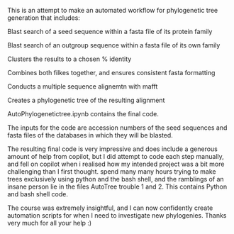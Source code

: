 This is an attempt to make an automated workflow for phylogenetic tree generation that includes:

Blast search of a seed sequence within a fasta file of its protein family

Blast search of an outgroup sequence within a fasta file of its own family

Clusters the results to a chosen % identity

Combines both filkes together, and ensures consistent fasta formatting

Conducts a multiple sequence alignemtn with mafft

Creates a phylogenetic tree of the resulting alignment

AutoPhylogenetictree.ipynb contains the final code.


The inputs for the code are accession numbers of the seed sequences and fasta files of the databases in which they will be blasted.

The resulting final code is very impressive and does include a generous amount of help from copilot, but I did attempt to code each step manually, and fell on copilot when i realised how my intended project was a bit more challenging than I first thought. spend many many hours trying to make trees exclusively using python and the bash shell, and the ramblings of an insane person lie in the files AutoTree trouble 1 and 2. This contains Python and bash shell code.

The course was extremely insightful, and I can now confidently create automation scripts for when I need to investigate new phylogenies. Thanks very much for all your help :)
